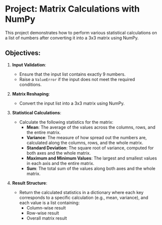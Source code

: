 # Project: Matrix Calculations with NumPy

This project demonstrates how to perform various statistical calculations on a list of numbers after converting it into a 3x3 matrix using NumPy.

## Objectives:

1. **Input Validation**:
   - Ensure that the input list contains exactly 9 numbers.
   - Raise a `ValueError` if the input does not meet the required conditions.

2. **Matrix Reshaping**:
   - Convert the input list into a 3x3 matrix using NumPy.

3. **Statistical Calculations**:
   - Calculate the following statistics for the matrix:
     - **Mean**: The average of the values across the columns, rows, and the entire matrix.
     - **Variance**: The measure of how spread out the numbers are, calculated along the columns, rows, and the whole matrix.
     - **Standard Deviation**: The square root of variance, computed for both axes and the whole matrix.
     - **Maximum and Minimum Values**: The largest and smallest values in each axis and the entire matrix.
     - **Sum**: The total sum of the values along both axes and the whole matrix.

4. **Result Structure**:
   - Return the calculated statistics in a dictionary where each key corresponds to a specific calculation (e.g., mean, variance), and each value is a list containing:
     - Column-wise result
     - Row-wise result
     - Overall matrix result



